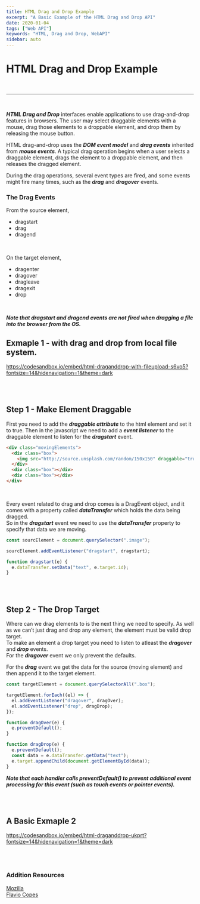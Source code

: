 ```yaml
---
title: HTML Drag and Drop Example
excerpt: "A Basic Example of the HTML Drag and Drop API"
date: 2020-01-04
tags: ["Web API"]
keywords: "HTML, Drag and Drop, WebAPI"
sidebar: auto
---
```


# HTML Drag and Drop Example

<br>
<hr>
<br>

**_HTML Drag and Drop_** interfaces enable applications to use drag-and-drop features in browsers. The user may select draggable elements with a mouse, drag those elements to a droppable element, and drop them by releasing the mouse button.

HTML drag-and-drop uses the **_DOM event model_** and **_drag events_** inherited from **_mouse events_**. A typical drag operation begins when a user selects a draggable element, drags the element to a droppable element, and then releases the dragged element.

During the drag operations, several event types are fired, and some events might fire many times, such as the **_drag_** and **_dragover_** events.
<br>

### The Drag Events

From the source element,

- dragstart
- drag
- dragend

<br>

On the target element,

- dragenter
- dragover
- dragleave
- dragexit
- drop

<br>

**_Note that dragstart and dragend events are not fired when dragging a file into the browser from the OS._**
<br>

## Exmaple 1 - with drag and drop from local file system.

https://codesandbox.io/embed/html-draganddrop-with-fileupload-s6vo5?fontsize=14&hidenavigation=1&theme=dark

<br>
<br>

## Step 1 - Make Element Draggable

First you need to add the **_draggable attribute_** to the html element and set it to true.
Then in the javascript we need to add a **_event listener_** to the draggable element to listen for the **_dragstart_** event.

```html
<div class="movingElements">
  <div class="box">
    <img src="http://source.unsplash.com/random/150x150" draggable="true" ... />
  </div>
  <div class="box"></div>
  <div class="box"></div>
</div>
```

<br>

Every event related to drag and drop comes is a DragEvent object, and it comes with a property called **_dataTransfer_** which holds the data being dragged.  
So in the **_dragstart_** event we need to use the **_dataTransfer_** property to specify that data we are moving.

```javascript
const sourcElement = document.querySelector(".image");

sourcElement.addEventListener("dragstart", dragstart);

function dragstart(e) {
  e.dataTransfer.setData("text", e.target.id);
}
```

<br>
<br>

## Step 2 - The Drop Target

Where can we drag elements to is the next thing we need to specify. As well as we can’t just drag and drop any element, the element must be valid drop target.  
To make an element a drop target you need to listen to atleast the **_dragover_** and **_drop_** events.  
For the **_dragover_** event we only prevent the defaults.

For the **_drag_** event we get the data for the source (moving element) and then append it to the target element.

```javascript
const targetElement = document.querySelectorAll(".box");

targetElement.forEach((el) => {
  el.addEventListener("dragover", dragOver);
  el.addEventListener("drop", dragDrop);
});

function dragOver(e) {
  e.preventDefault();
}

function dragDrop(e) {
  e.preventDefault();
  const data = e.dataTransfer.getData("text");
  e.target.appendChild(document.getElementById(data));
}
```

**_Note that each handler calls preventDefault() to prevent additional event processing for this event (such as touch events or pointer events)._**

<br>
<br>

## A Basic Exmaple 2

https://codesandbox.io/embed/html-draganddrop-ukprt?fontsize=14&hidenavigation=1&theme=dark

<br>
<br>

### Addition Resources

[Mozilla](https://developer.mozilla.org/en-US/docs/Web/API/HTML_Drag_and_Drop_API "Mozilla")  
[Flavio Copes](https://flaviocopes.com/drag-and-drop/ "Flavio")
